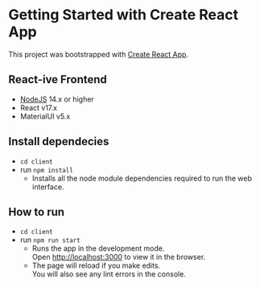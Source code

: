 # Getting Started with Create React App

This project was bootstrapped with [Create React App](https://github.com/facebook/create-react-app).

## React-ive Frontend

- [NodeJS](https://nodejs.org/en/download/) 14.x or higher
- React v17.x
- MaterialUI v5.x

## Install dependecies
- `cd client`
- run `npm install`
  - Installs all the node module dependencies required to run the web interface.

## How to run
- `cd client`
- run `npm run start`
  - Runs the app in the development mode.\
  Open [http://localhost:3000](http://localhost:3000) to view it in the browser.
  - The page will reload if you make edits.\
  You will also see any lint errors in the console.

